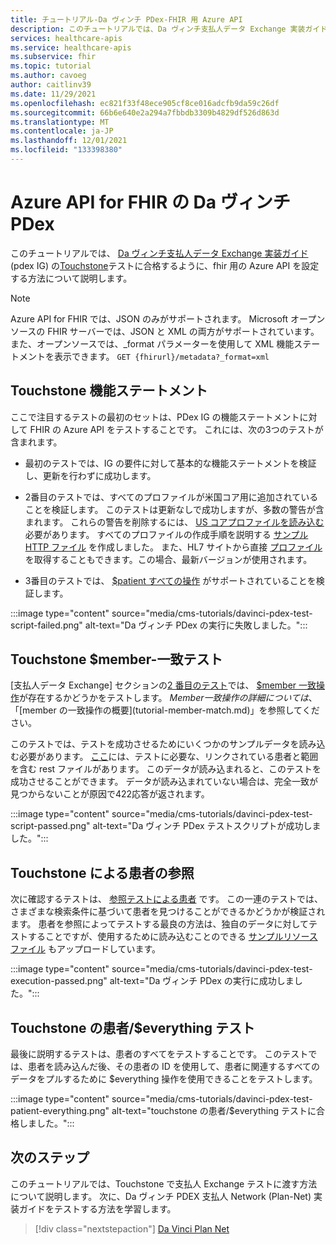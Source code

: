 ```yaml
---
title: チュートリアル-Da ヴィンチ PDex-FHIR 用 Azure API
description: このチュートリアルでは、Da ヴィンチ支払人データ Exchange 実装ガイドのテストに合格するように、fhir の Azure API を設定する手順について説明します。
services: healthcare-apis
ms.service: healthcare-apis
ms.subservice: fhir
ms.topic: tutorial
ms.author: cavoeg
author: caitlinv39
ms.date: 11/29/2021
ms.openlocfilehash: ec821f33f48ece905cf8ce016adcfb9da59c26df
ms.sourcegitcommit: 66b6e640e2a294a7fbbdb3309b4829df526d863d
ms.translationtype: MT
ms.contentlocale: ja-JP
ms.lasthandoff: 12/01/2021
ms.locfileid: "133398380"
---
```

# <a name="da-vinci-pdex-for-azure-api-for-fhir"></a>Azure API for FHIR の Da ヴィンチ PDex

このチュートリアルでは、 [Da ヴィンチ支払人データ Exchange 実装ガイド](http://hl7.org/fhir/us/davinci-pdex/toc.html)(pdex IG) の[Touchstone](https://touchstone.aegis.net/touchstone/)テストに合格するように、fhir 用の Azure API を設定する方法について説明します。

> [!NOTE]
> Azure API for FHIR では、JSON のみがサポートされます。 Microsoft オープンソースの FHIR サーバーでは、JSON と XML の両方がサポートされています。また、オープンソースでは、_format パラメーターを使用して XML 機能ステートメントを表示できます。 `GET {fhirurl}/metadata?_format=xml`

## <a name="touchstone-capability-statement"></a>Touchstone 機能ステートメント

ここで注目するテストの最初のセットは、PDex IG の機能ステートメントに対して FHIR の Azure API をテストすることです。 これには、次の3つのテストが含まれます。

* 最初のテストでは、IG の要件に対して基本的な機能ステートメントを検証し、更新を行わずに成功します。

* 2番目のテストでは、すべてのプロファイルが米国コア用に追加されていることを検証します。 このテストは更新なしで成功しますが、多数の警告が含まれます。 これらの警告を削除するには、 [US コアプロファイルを読み込む](validation-against-profiles.md)必要があります。 すべてのプロファイルの作成手順を説明する [サンプル HTTP ファイル](https://github.com/microsoft/fhir-server/blob/main/docs/rest/PayerDataExchange/USCore.http) を作成しました。 また、HL7 サイトから直接 [プロファイル](http://hl7.org/fhir/us/core/STU3.1.1/profiles.html#profiles) を取得することもできます。この場合、最新バージョンが使用されます。

* 3番目のテストでは、 [$patient すべての操作](patient-everything.md) がサポートされていることを検証します。

:::image type="content" source="media/cms-tutorials/davinci-pdex-test-script-failed.png" alt-text="Da ヴィンチ PDex の実行に失敗しました。":::

## <a name="touchstone-member-match-test"></a>Touchstone $member-一致テスト

[支払人データ Exchange] セクションの[2 番目のテスト](https://touchstone.aegis.net/touchstone/testdefinitions?selectedTestGrp=/FHIRSandbox/DaVinci/FHIR4-0-1-Test/PDEX/PayerExchange/01-Member-Match&activeOnly=false&contentEntry=TEST_SCRIPTS)では、 [$member 一致操作](http://hl7.org/fhir/us/davinci-hrex/2020Sep/OperationDefinition-member-match.html)が存在するかどうかをテストします。 $Member 一致操作の詳細については、「 [$member の一致操作の概要](tutorial-member-match.md)」を参照してください。

このテストでは、テストを成功させるためにいくつかのサンプルデータを読み込む必要があります。 [ここ](https://github.com/microsoft/fhir-server/blob/main/docs/rest/PayerDataExchange/membermatch.http)には、テストに必要な、リンクされている患者と範囲を含む rest ファイルがあります。 このデータが読み込まれると、このテストを成功させることができます。 データが読み込まれていない場合は、完全一致が見つからないことが原因で422応答が返されます。

:::image type="content" source="media/cms-tutorials/davinci-pdex-test-script-passed.png" alt-text="Da ヴィンチ PDex テストスクリプトが成功しました。":::

## <a name="touchstone-patient-by-reference"></a>Touchstone による患者の参照

次に確認するテストは、 [参照テストによる患者](https://touchstone.aegis.net/touchstone/testdefinitions?selectedTestGrp=/FHIRSandbox/DaVinci/FHIR4-0-1-Test/PDEX/PayerExchange/02-PatientByReference&activeOnly=false&contentEntry=TEST_SCRIPTS) です。 この一連のテストでは、さまざまな検索条件に基づいて患者を見つけることができるかどうかが検証されます。 患者を参照によってテストする最良の方法は、独自のデータに対してテストすることですが、使用するために読み込むことのできる [サンプルリソースファイル](https://github.com/microsoft/fhir-server/blob/main/docs/rest/PayerDataExchange/PDex_Sample_Data.http) もアップロードしています。

:::image type="content" source="media/cms-tutorials/davinci-pdex-test-execution-passed.png" alt-text="Da ヴィンチ PDex の実行に成功しました。":::

## <a name="touchstone-patienteverything-test"></a>Touchstone の患者/$everything テスト

最後に説明するテストは、患者のすべてをテストすることです。 このテストでは、患者を読み込んだ後、その患者の ID を使用して、患者に関連するすべてのデータをプルするために $everything 操作を使用できることをテストします。

:::image type="content" source="media/cms-tutorials/davinci-pdex-test-patient-everything.png" alt-text="touchstone の患者/$everything テストに合格しました。":::

## <a name="next-steps"></a>次のステップ

このチュートリアルでは、Touchstone で支払人 Exchange テストに渡す方法について説明します。 次に、Da ヴィンチ PDEX 支払人 Network (Plan-Net) 実装ガイドをテストする方法を学習します。

>[!div class="nextstepaction"]
>[Da Vinci Plan Net](davinci-plan-net.md)  
